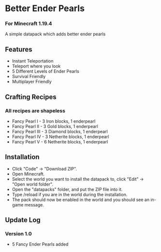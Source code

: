 # Better Ender Pearls
### For Minecraft 1.19.4
A simple datapack which adds better ender pearls

## Features
* Instant Teleportation
* Teleport where you look
* 5 Different Levels of Ender Pearls
* Survival Friendly
* Multiplayer Friendly

## Crafting Recipes
### All recipes are shapeless
* Fancy Pearl I - 3 Iron blocks, 1 enderpearl
* Fancy Pearl II - 3 Gold blocks, 1 enderpearl
* Fancy Pearl III - 3 Diamond blocks, 1 enderpearl
* Fancy Pearl IV - 3 Netherite blocks, 1 enderpearl
* Fancy Pearl V - 6 Netherite blocks, 1 enderpearl

## Installation
* Click "Code" -> "Download ZIP".
* Open Minecraft.
* Select the world you want to install the datapack to, click "Edit" -> "Open world folder".
* Open the "datapacks" folder, and put the ZIP file into it.
* Type /reload if you are in the world during the installation.
* The pack should now be enabled in the world and you should see an in-game message.

## Update Log
### Version 1.0
* 5 Fancy Ender Pearls added
